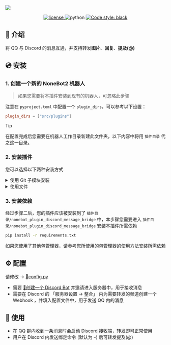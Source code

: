 ![](https://socialify.git.ci/xxtg666/nonebot-plugin-discord-message-bridge/image?description=1&forks=1&issues=1&language=1&logo=https://raw.githubusercontent.com/xxtg666/nonebot-plugin-discord-message-bridge/master/docs/nbp_logo.png&name=1&owner=1&pulls=1&stargazers=1&theme=Light)

<div align="center">

<a href="./LICENSE">
    <img src="https://img.shields.io/github/license/xxtg666/nonebot-plugin-discord-message-bridge.svg?style=for-the-badge" alt="license">
</a>

<img src="https://img.shields.io/badge/python-3.10+-blue.svg?style=for-the-badge" alt="python">

<a href="https://github.com/psf/black">
    <img src="https://img.shields.io/badge/code%20style-black-000000.svg?style=for-the-badge" alt="Code style: black">
</a>

</div>

## 📖 介绍

将 QQ 与 Discord 的消息互通，并支持转发**图片**、**回复**、**提及(@)**

## 💿 安装

### 1. 创建一个新的 NoneBot2 机器人

> 如果您需要将本插件安装到现有的机器人，可忽略此步骤

注意在 `pyproject.toml` 中配置一个 `plugin_dirs`，可以参考以下设置：

```toml
plugin_dirs = ["src/plugins"]
```

> [!TIP]
> 在配置完成后您需要在机器人工作目录新建此文件夹，以下内容中将用 `插件目录` 代之这一目录。

### 2. 安装插件

您可以选择以下两种安装方式

<details>
<summary>使用 Git 子模块安装</summary>

> [!TIP]
> 此方法需要您能够使用 git 并已经在机器人目录下初始化 git 仓库

请将以下指令的 `src/plugins/` 替换为您的插件目录

```bash
git submodule add https://github.com/xxtg666/nonebot-plugin-discord-message-bridge src/plugins/nonebot_plugin_discord_message_bridge
git submodule update --init --recursive
```

</details>


<details>
<summary>使用文件</summary>

1. [下载本仓库](https://github.com/xxtg666/nonebot-plugin-discord-message-bridge/archive/refs/heads/main.zip)
2. 将 `nonebot-plugin-discord-message-bridge-main` 文件夹解压到插件目录，并重命名为 `nonebot_plugin_discord_message_bridge`

</details>

### 3. 安装依赖

经过步骤二后，您的插件应该被安装到了 `插件目录/nonebot_plugin_discord_message_bridge` 中，本步骤您需要进入 `插件目录/nonebot_plugin_discord_message_bridge` 安装本插件所需依赖

```bash
pip install -r requirements.txt
```

如果您使用了其他包管理器，请参考您所使用的包管理器的使用方法安装所需依赖

## ⚙️ 配置

请修改 -> [🔗config.py](https://github.com/xxtg666/nonebot-plugin-discord-message-bridge/blob/main/config.py)

- 需要 [🔗创建一个 Discord Bot](https://discord.com/developers/applications) 并邀请进入服务器中，用于接收消息
- 需要在 Discord 的 「服务器设置 → 整合」 内为需要转发的频道创建一个 Webhook ，并填入配置文件中，用于发送 QQ 内的消息


## 🎉 使用

- 在 QQ 群内收到一条消息时会启动 Discord 接收端，转发即可正常使用
- 用户在 Discord 内发送绑定命令 (默认为 `~`) 后可转发提及(@)